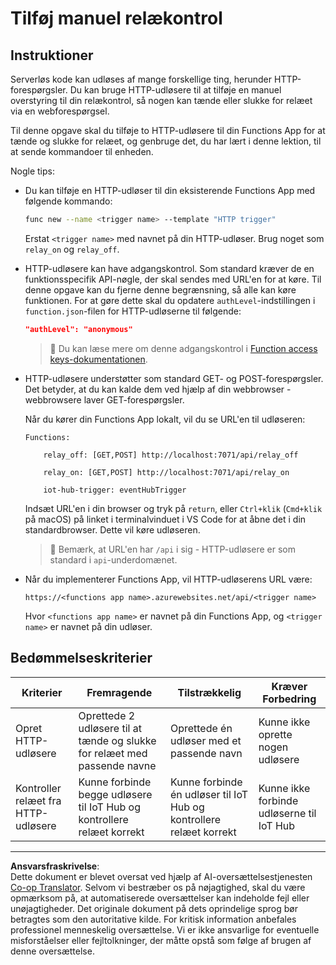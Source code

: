 <!--
CO_OP_TRANSLATOR_METADATA:
{
  "original_hash": "c24b6e4d90501c9199f2ceb6a648a337",
  "translation_date": "2025-08-27T22:34:34+00:00",
  "source_file": "2-farm/lessons/5-migrate-application-to-the-cloud/assignment.md",
  "language_code": "da"
}
-->
# Tilføj manuel relækontrol

## Instruktioner

Serverløs kode kan udløses af mange forskellige ting, herunder HTTP-forespørgsler. Du kan bruge HTTP-udløsere til at tilføje en manuel overstyring til din relækontrol, så nogen kan tænde eller slukke for relæet via en webforespørgsel.

Til denne opgave skal du tilføje to HTTP-udløsere til din Functions App for at tænde og slukke for relæet, og genbruge det, du har lært i denne lektion, til at sende kommandoer til enheden.

Nogle tips:

* Du kan tilføje en HTTP-udløser til din eksisterende Functions App med følgende kommando:

    ```sh
    func new --name <trigger name> --template "HTTP trigger"
    ```

    Erstat `<trigger name>` med navnet på din HTTP-udløser. Brug noget som `relay_on` og `relay_off`.

* HTTP-udløsere kan have adgangskontrol. Som standard kræver de en funktionsspecifik API-nøgle, der skal sendes med URL'en for at køre. Til denne opgave kan du fjerne denne begrænsning, så alle kan køre funktionen. For at gøre dette skal du opdatere `authLevel`-indstillingen i `function.json`-filen for HTTP-udløserne til følgende:

    ```json
    "authLevel": "anonymous"
    ```

    > 💁 Du kan læse mere om denne adgangskontrol i [Function access keys-dokumentationen](https://docs.microsoft.com/azure/azure-functions/functions-bindings-http-webhook-trigger?WT.mc_id=academic-17441-jabenn#authorization-keys).

* HTTP-udløsere understøtter som standard GET- og POST-forespørgsler. Det betyder, at du kan kalde dem ved hjælp af din webbrowser - webbrowsere laver GET-forespørgsler.

    Når du kører din Functions App lokalt, vil du se URL'en til udløseren:

    ```output
    Functions:

        relay_off: [GET,POST] http://localhost:7071/api/relay_off

        relay_on: [GET,POST] http://localhost:7071/api/relay_on

        iot-hub-trigger: eventHubTrigger
    ```

    Indsæt URL'en i din browser og tryk på `return`, eller `Ctrl+klik` (`Cmd+klik` på macOS) på linket i terminalvinduet i VS Code for at åbne det i din standardbrowser. Dette vil køre udløseren.

    > 💁 Bemærk, at URL'en har `/api` i sig - HTTP-udløsere er som standard i `api`-underdomænet.

* Når du implementerer Functions App, vil HTTP-udløserens URL være:

    `https://<functions app name>.azurewebsites.net/api/<trigger name>`

    Hvor `<functions app name>` er navnet på din Functions App, og `<trigger name>` er navnet på din udløser.

## Bedømmelseskriterier

| Kriterier | Fremragende | Tilstrækkelig | Kræver Forbedring |
| --------- | ----------- | ------------- | ----------------- |
| Opret HTTP-udløsere | Oprettede 2 udløsere til at tænde og slukke for relæet med passende navne | Oprettede én udløser med et passende navn | Kunne ikke oprette nogen udløsere |
| Kontroller relæet fra HTTP-udløsere | Kunne forbinde begge udløsere til IoT Hub og kontrollere relæet korrekt | Kunne forbinde én udløser til IoT Hub og kontrollere relæet korrekt | Kunne ikke forbinde udløserne til IoT Hub |

---

**Ansvarsfraskrivelse**:  
Dette dokument er blevet oversat ved hjælp af AI-oversættelsestjenesten [Co-op Translator](https://github.com/Azure/co-op-translator). Selvom vi bestræber os på nøjagtighed, skal du være opmærksom på, at automatiserede oversættelser kan indeholde fejl eller unøjagtigheder. Det originale dokument på dets oprindelige sprog bør betragtes som den autoritative kilde. For kritisk information anbefales professionel menneskelig oversættelse. Vi er ikke ansvarlige for eventuelle misforståelser eller fejltolkninger, der måtte opstå som følge af brugen af denne oversættelse.